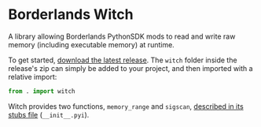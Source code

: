 # Borderlands Witch
A library allowing Borderlands PythonSDK mods to read and write raw memory (including executable memory) at runtime.

To get started, [download the latest release](https://github.com/mopioid/Borderlands-Witch/releases). The `witch` folder inside the release's zip can simply be added to your project, and then imported with a relative import:

```python
from . import witch
```

Witch provides two functions, `memory_range` and `sigscan`, [described in its stubs file](https://github.com/mopioid/Borderlands-Witch/blob/main/witch.pyi) (`__init__.pyi`).
